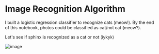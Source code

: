 # Image Recognition Algorithm
 I built a logistic regression classifier to recognize cats (meow!).
 By the end of this notebook, photos could be classified as cat/not cat (meow?).  
 
 Let's see if sphinx is recognized as a cat or not (iykyk)
 
 ![image](https://user-images.githubusercontent.com/43299699/173695543-885ea10d-bed2-4601-9eae-8fb2e2953a92.png)

